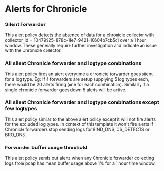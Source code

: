 # Alerts for Chronicle

### Silent Forwarder

This alert policy detects the absence of data for a chronicle collector with collector_id = 10479925-878c-11e7-9421-10604b7cb5c1 over a 1 hour window. These generally require further investigation and indicate an issue with the Chronicle collector.

### All silent Chronicle forwarder and logtype combinations

This alert policy fires an alert everytime a chronicle forwarder goes silent for a log type. Eg: If 4 forwarders are setup supplying 5 log types each, there would be 20 alerts firing (one for each combination). Similarly if a single chronicle forwarder goes down 5 alerts will be active.

### All silent Chronicle forwarder and logtype combinations except few logtypes

This alert policy similar to the above alert policy except it will not fire alerts for the excluded log types. In context of this template it won't fire alerts if Chronicle forwarders stop sending logs for BIND_DNS, CS_DETECTS or BRO_DNS.


### Forwarder buffer usage threshold

This alert policy sends out alerts when any Chronicle forwarder collecting logs from pcap has mean buffer usage above 1% for a 1 hour time window.
